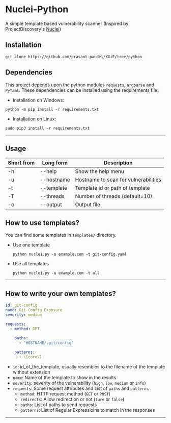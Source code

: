 # Nuclei-Python
A simple template based vulnerability scanner (Inspired by ProjectDiscovery's [Nuclei](https://github.com/projectdiscovery/nuclei))

## Installation
```
git clone https://github.com/prasant-paudel/XGiF/tree/python
```

## Dependencies
This project depends upon the python modules `requests`, `argparse` and `PyYaml`.
These dependencies can be installed using the requirements file:

* Installation on Windows:
```
python -m pip install -r requirements.txt
```

* Installation on Linux:
```
sudo pip3 install -r requirements.txt
```
---
## Usage
Short from | Long form | Description 
-----------|-----------|-------------
-h  | --help        | Show the help menu 
-u  | --hostname    | Hostname to scan for vulnerabilities
-t  | --template    | Template id or path of template
-T  | --threads     | Number of threads (default=10)
-o  | --output      | Output file

## How to use templates?
You can find some templates in `templates/` directory.
*  Use one template
    ```
    python nuclei.py -u example.com -t git-config.yaml
    ```
* Use all templates
    ```
    python nuclei.py -u example.com -t all
    ```
---
## How to write your own templates?
```yaml
id: git-config
name: Git Config Exposure
severity: medium

requests:
  - method: GET
  
    paths: 
      - "HOSTNAME/.git/config"

    patterns:
      - \[core\]
```

- `id`: id_of_the_template, usually resembles to the filename of the template without extension
- `name`: Name of the template to show in the results
- `severity`: severity of the vulnerability (`high`, `low`, `medium` or `info`)
- `requests`: Some request attributes and List of `paths` and `patterns`
    - `method`: HTTP request method (`GET` or `POST`)
    - `redirects`: Allow redirection or not (`ture` or `false`)
    - `paths`: List of paths to send requests
    - `patterns`: List of Regular Expressioins to match in the responses
---

